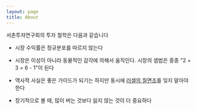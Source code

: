 ```yaml
---
layout: page
title: About
---
```


서촌투자연구회의 투자 철학은 다음과 같습니다 

- 시장 수익률은 정규분포를 따르지 않는다

- 시장은 이성이 아니라 동물적인 감각에 의해서 움직인다. 시장의 셈법은 종종 "2 + 3 = 6 - 1"이 된다 

- 역사적 사실은 좋은 가이드가 되기는 하지만 동시에 <a href="https://www.joongang.co.kr/article/150044">러셀의 칠면조</a>를 잊지 말아야 한다

- 장기적으로 볼 때, 많이 버는 것보다 잃지 않는 것이 더 중요하다